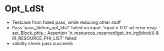 # Opt_LdSt

- Testcase from failed pass, while reducing other stuff
- Pass 'pass_libfirm_opt_ldst" failed on input: 'input.ir 0 0' w/ error msg: 
    set_Block_phis_: Assertion `ir_resources_reserved(get_irn_irg(block)) & IR_RESOURCE_PHI_LIST' failed
- validity check pass succeeds

